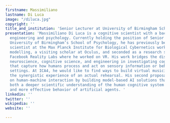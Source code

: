 ```yaml
---
firstname: Massimiliano
lastname: Di Luca
image: "/diluca.jpg"
copyright: ''
title_and_institution: 'Senior Lecturer at University of Birmingham School of Psychology '
presentation: 'Massimiliano Di Luca is a cognitive scientist with a background in
  engineering and psychology. Currently holding the position of Senior Lecturer at
  University of Birmingham’s School of Psychology, he has previously been a research
  scientist at the Max Planck Institute for Biological Cybernetics working on Bayesian
  modelling, a visiting scholar at Oculus, and seconded as a research scientist at
  Facebook Reality Labs where he worked on VR. His work bridges the disciplines of
  neuroscience, cognitive science, and engineering in investigating cognitive models
  that capture how humans process and act on sensory information or behave in social
  settings. At ICA4, he would like to find ways to build virtual musicians who mimic
  the synergistic experience of an actual rehearsal. His second proposal is to work
  on human-machine interaction by building model-based AI solutions that will allow
  both a deeper scientific understanding of the human cognitive system and a richer
  and more effective behavior of artificial agents. '
linkedin: ''
twitter: ''
wikipedia: ''
website: ''

---
```


